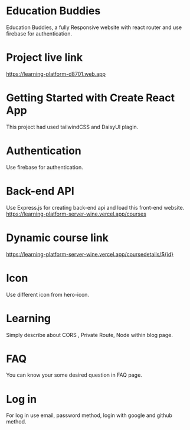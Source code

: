 # Education Buddies
Education Buddies, a fully Responsive website with react router and use firebase for authentication.

# Project live link
https://learning-platform-d8701.web.app

# Getting Started with Create React App

This project had used tailwindCSS and DaisyUI plagin.

# Authentication 

Use firebase for authentication.

# Back-end API

Use Express.js for creating back-end api and load this front-end website.
https://learning-platform-server-wine.vercel.app/courses

# Dynamic course link
https://learning-platform-server-wine.vercel.app/coursedetails/${id}

# Icon 
Use different icon from hero-icon.

# Learning 
Simply describe about  CORS , Private Route, Node  within blog page.

# FAQ
You can know your some desired question in FAQ page.

# Log in

For log in use email, password method, login with google and github method.
